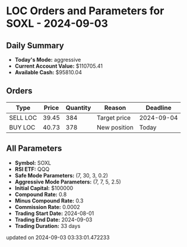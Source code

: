 # LOC Orders and Parameters for SOXL - 2024-09-03

## Daily Summary

- **Today's Mode:** aggressive
- **Current Account Value:** $110705.41
- **Available Cash:** $95810.04

## Orders

| Type | Price | Quantity | Reason | Deadline |
|------|-------|----------|--------|----------|
| SELL LOC | 39.45 | 384 | Target price | 2024-09-04 |
| BUY LOC | 40.73 | 378 | New position | Today |

## All Parameters

- **Symbol:** SOXL
- **RSI ETF:** QQQ
- **Safe Mode Parameters:** (7, 30, 3, 0.2)
- **Aggressive Mode Parameters:** (7, 7, 5, 2.5)
- **Initial Capital:** $100000
- **Compound Rate:** 0.8
- **Minus Compound Rate:** 0.3
- **Commission Rate:** 0.0002
- **Trading Start Date:** 2024-08-01
- **Trading End Date:** 2024-09-03
- **Trading Duration:** 33 days

updated on 2024-09-03 03:33:01.472233
